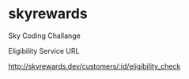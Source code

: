 # skyrewards
Sky Coding Challange


Eligibility Service URL	



http://skyrewards.dev/customers/:id/eligibility_check